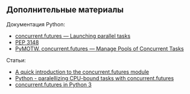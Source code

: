 ## Дополнительные материалы

Документация Python:

* [concurrent.futures — Launching parallel tasks](https://docs.python.org/3/library/concurrent.futures.html)
* [PEP 3148](https://www.python.org/dev/peps/pep-3148/)
* [PyMOTW. concurrent.futures — Manage Pools of Concurrent Tasks](https://pymotw.com/3/concurrent.futures/index.html)

Статьи:

* [A quick introduction to the concurrent.futures module](http://masnun.com/2016/03/29/python-a-quick-introduction-to-the-concurrent-futures-module.html)
* [Python - paralellizing CPU-bound tasks with concurrent.futures](http://eli.thegreenplace.net/2013/01/16/python-paralellizing-cpu-bound-tasks-with-concurrent-futures)
* [concurrent.futures in Python 3](https://www.ploggingdev.com/2017/01/concurrent.futures-in-python-3/)

